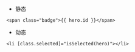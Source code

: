 

- 静态

```
<span class="badge">{{ hero.id }}</span>
```

- 动态

```
<li [class.selected]="isSelected(hero)"></li>
```